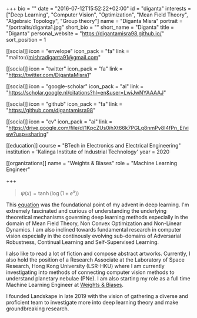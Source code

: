 +++
bio = ""
date = "2016-07-12T15:52:22+02:00"
id = "diganta"
interests = ["Deep Learning", "Computer Vision", "Optimization", "Mean Field Theory", "Algebraic Topology", "Group theory"]
name = "Diganta Misra"
portrait = "/portraits/diganta1.jpg"
short_bio = ""
short_name = "Diganta"
title = "Diganta"
personal_website = "https://digantamisra98.github.io/"
sort_position = 1

[[social]]
    icon = "envelope"
    icon_pack = "fa"
    link = "mailto://mishradiganta91@gmail.com"

[[social]]
    icon = "twitter"
    icon_pack = "fa"
    link = "https://twitter.com/DigantaMisra1"

[[social]]
    icon = "google-scholar"
    icon_pack = "ai"
    link = "https://scholar.google.nl/citations?hl=en&user=LwiJwNYAAAAJ"

[[social]]
    icon = "github"
    icon_pack = "fa"
    link = "https://github.com/digantamisra98"

[[social]]
    icon = "cv"
    icon_pack = "ai"
    link = "https://drive.google.com/file/d/1KpcZUs0ihXt66k7PGLq8nmPy8I4fPn_E/view?usp=sharing"

[[education]]
    course = "BTech in Electronics and Electrical Engineering"
    institution = 'Kalinga Institute of Industrial Technology'
    year = 2020

[[organizations]]
    name = "Weights & Biases"
    role = "Machine Learning Engineer"

+++

> $\psi(x) = \tanh(\log(1+{e}^{x}))$

This [equation](https://arxiv.org/abs/1908.08681) was the foundational point of my advent in deep learning. I'm extremely fascinated and curious of understanding the underlying theoretical mechanisms governing deep learning methods especially in the domain of Mean Field Theory, Non Convex Optimization and Non-Linear Dynamics. I am also inclined towards fundamental research in computer vision especially in the continously evolving sub-domains of Adversarial Robustness, Continual Learning and Self-Supervised Learning. 

I also like to read a lot of fiction and compose abstract artworks. Currently, I also hold the position of a Research Associate at the Laboratory of Space Research, Hong Kong University (LSR-HKU) where I am currently investigating into methods of connecting computer vision methods to understand planetary nebulae (PNe). I am also starting my role as a full time Machine Learning Engineer at [Weights & Biases](https://www.wandb.com/). 

I founded Landskape in late 2019 with the vision of gathering a diverse and proficient team to investigate more into deep learning theory and make groundbreaking research. 

<link rel="stylesheet" href="https://cdn.jsdelivr.net/gh/jpswalsh/academicons@1/css/academicons.min.css">
